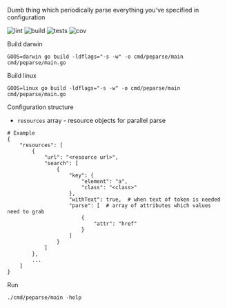 Dumb thing which periodically parse everything you've specified in configuration

![lint](https://github.com/jxcorra/peparse/actions/workflows/lint.yaml/badge.svg)
![build](https://github.com/jxcorra/peparse/actions/workflows/build.yaml/badge.svg)
![tests](https://github.com/jxcorra/peparse/actions/workflows/test.yaml/badge.svg)
![cov](https://github.com/jxcorra/peparse/wiki/coverage.svg)

Build darwin
```
GOOS=darwin go build -ldflags="-s -w" -o cmd/peparse/main cmd/peparse/main.go
```

Build linux
```
GOOS=linux go build -ldflags="-s -w" -o cmd/peparse/main cmd/peparse/main.go
```

Configuration structure

- `resources` array - resource objects for parallel parse
```
# Example
{
    "resources": [
        {
            "url": "<resource url>",
            "search": [
                {
                    "key": {
                        "element": "a",
                        "class": "<class>"
                    },
                    "withText": true,  # when text of token is needed
                    "parse": [  # array of attributes which values need to grab
                        {
                            "attr": "href"
                        }
                    ]
                }
            ]
        },
        ...
    ]
}
```

Run
```
./cmd/peparse/main -help
```
